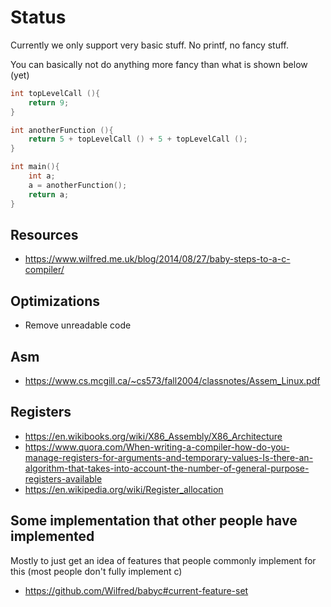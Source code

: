 # Status
Currently we only support very basic stuff. No printf, no fancy stuff.

You can basically not do anything more fancy than what is shown below (yet)
```c
int topLevelCall (){
    return 9;
}

int anotherFunction (){
    return 5 + topLevelCall () + 5 + topLevelCall ();
}

int main(){
    int a;
    a = anotherFunction();
    return a;
}
```

## Resources
- https://www.wilfred.me.uk/blog/2014/08/27/baby-steps-to-a-c-compiler/

## Optimizations
- Remove unreadable code

## Asm
- https://www.cs.mcgill.ca/~cs573/fall2004/classnotes/Assem_Linux.pdf

## Registers
- https://en.wikibooks.org/wiki/X86_Assembly/X86_Architecture
- https://www.quora.com/When-writing-a-compiler-how-do-you-manage-registers-for-arguments-and-temporary-values-Is-there-an-algorithm-that-takes-into-account-the-number-of-general-purpose-registers-available
- https://en.wikipedia.org/wiki/Register_allocation

## Some implementation that other people have implemented
Mostly to just get an idea of features that people commonly implement for this (most people don't fully implement c)

- https://github.com/Wilfred/babyc#current-feature-set

